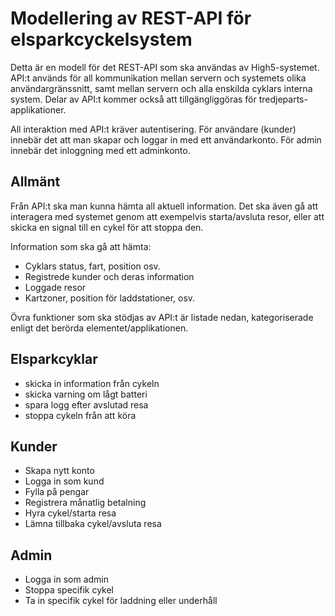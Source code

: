 # Modellering av REST-API för elsparkcyckelsystem

Detta är en modell för det REST-API som ska användas av High5-systemet. API:t används för all kommunikation
mellan servern och systemets olika användargränssnitt, samt mellan servern och alla enskilda cyklars interna system.
Delar av API:t kommer också att tillgängliggöras för tredjeparts-applikationer.

All interaktion med API:t kräver autentisering. För användare (kunder) innebär det att man skapar och loggar
in med ett användarkonto. För admin innebär det inloggning med ett adminkonto. 

## Allmänt

Från API:t ska man kunna hämta all aktuell information. Det ska även gå
att interagera med systemet genom att exempelvis starta/avsluta resor, eller att skicka en signal till en cykel för att 
stoppa den. 

Information som ska gå att hämta:

* Cyklars status, fart, position osv.
* Registrede kunder och deras information
* Loggade resor
* Kartzoner, position för laddstationer, osv.

Övra funktioner som ska stödjas av API:t är listade nedan, kategoriserade enligt det berörda elementet/applikationen.

## Elsparkcyklar

* skicka in information från cykeln
* skicka varning om lågt batteri
* spara logg efter avslutad resa
* stoppa cykeln från att köra

## Kunder

* Skapa nytt konto
* Logga in som kund
* Fylla på pengar
* Registrera månatlig betalning
* Hyra cykel/starta resa
* Lämna tillbaka cykel/avsluta resa

## Admin

* Logga in som admin
* Stoppa specifik cykel
* Ta in specifik cykel för laddning eller underhåll
